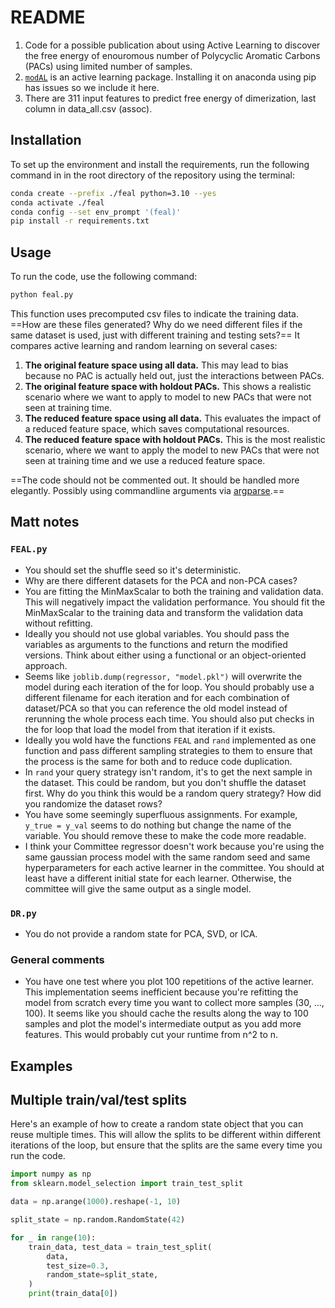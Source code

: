 # README

1. Code for a possible publication about using Active Learning to discover the free energy of enouromous number of Polycyclic Aromatic Carbons (PACs) using limited number of samples.
2. [`modAL`](https://modal-python.readthedocs.io/en/latest/) is an active learning package. Installing it on anaconda using pip has issues so we include it here.
3. There are 311 input features to predict free energy of dimerization, last column in data_all.csv (assoc).

## Installation

To set up the environment and install the requirements, run the following command in in the root directory of the repository using the terminal:

```bash
conda create --prefix ./feal python=3.10 --yes
conda activate ./feal
conda config --set env_prompt '(feal)'
pip install -r requirements.txt
```

## Usage

To run the code, use the following command:

```bash
python feal.py
```

This function uses precomputed csv files to indicate the training data. ==How are these files generated? Why do we need different files if the same dataset is used, just with different training and testing sets?== It compares active learning and random learning on several cases:

1. **The original feature space using all data.** This may lead to bias because no PAC is actually held out, just the interactions between PACs.
2. **The original feature space with holdout PACs.** This shows a realistic scenario where we want to apply to model to new PACs that were not seen at training time.
3. **The reduced feature space using all data.** This evaluates the impact of a reduced feature space, which saves computational resources.
4. **The reduced feature space with holdout PACs.** This is the most realistic scenario, where we want to apply the model to new PACs that were not seen at training time and we use a reduced feature space.

==The code should not be commented out. It should be handled more elegantly. Possibly using commandline arguments via [argparse](https://docs.python.org/3/library/argparse.html).==

## Matt notes

### `FEAL.py`

- You should set the shuffle seed so it's deterministic.
- Why are there different datasets for the PCA and non-PCA cases?
- You are fitting the MinMaxScalar to both the training and validation data. This will negatively impact the validation performance. You should fit the MinMaxScalar to the training data and transform the validation data without refitting.
- Ideally you should not use global variables. You should pass the variables as arguments to the functions and return the modified versions. Think about either using a functional or an object-oriented approach.
- Seems like `joblib.dump(regressor, "model.pkl")` will overwrite the model during each iteration of the for loop. You should probably use a different filename for each iteration and for each combination of dataset/PCA so that you can reference the old model instead of rerunning the whole process each time. You should also put checks in the for loop that load the model from that iteration if it exists.
- Ideally you wold have the functions `FEAL` and `rand` implemented as one function and pass different sampling strategies to them to ensure that the process is the same for both and to reduce code duplication.
- In `rand` your query strategy isn't random, it's to get the next sample in the dataset. This could be random, but you don't shuffle the dataset first. Why do you think this would be a random query strategy? How did you randomize the dataset rows?
- You have some seemingly superfluous assignments. For example, `y_true = y_val` seems to do nothing but change the name of the variable. You should remove these to make the code more readable.
- I think your Committee regressor doesn't work because you're using the same gaussian process model with the same random seed and same hyperparameters for each active learner in the committee. You should at least have a different initial state for each learner. Otherwise, the committee will give the same output as a single model.

### `DR.py`

- You do not provide a random state for PCA, SVD, or ICA.

### General comments

- You have one test where you plot 100 repetitions of the active learner. This implementation seems inefficient because you're refitting the model from scratch every time you want to collect more samples (30, ..., 100). It seems like you should cache the results along the way to 100 samples and plot the model's intermediate output as you add more features. This would probably cut your runtime from n^2 to n.

## Examples

## Multiple train/val/test splits

Here's an example of how to create a random state object that you can reuse multiple times. This will allow the splits to be different within different iterations of the loop, but ensure that the splits are the same every time you run the code.

```python
import numpy as np
from sklearn.model_selection import train_test_split

data = np.arange(1000).reshape(-1, 10)

split_state = np.random.RandomState(42)

for _ in range(10):
    train_data, test_data = train_test_split(
        data,
        test_size=0.3,
        random_state=split_state,
    )
    print(train_data[0])
```
